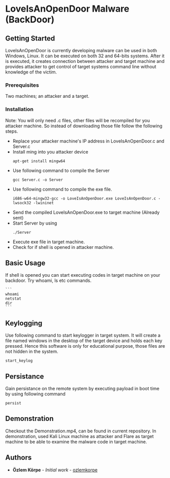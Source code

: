 # LoveIsAnOpenDoor Malware (BackDoor)


## Getting Started
LoveIsAnOpenDoor is currently developing malware can be used in both Windows, Linux. It can be executed on both 32 and 64-bits systems. After it is executed, it creates connection between attacker and target machine and provides attacker to get control of target systems command line without knowledge of the victim.


### Prerequisites
Two machines; an attacker and a target.

### Installation
Note: You will only need .c files, other files will be recompiled for you attacker machine. 
So instead of downloading those file follow the following steps.

- Replace your attacker machine's IP address in LoveIsAnOpenDoor.c and Server.c 
- Install ming into you attacker device 
	```
	apt-get install mingw64 
	```
- Use following command to compile the Server
	```
	gcc Server.c -o Server 
	```
- Use following command to compile the exe file. 
	```
	i686-w64-mingw32-gcc -o LoveIsAnOpenDoor.exe LoveIsAnOpenDoor.c -lwsock32 -lwininet 
	```
- Send the compiled LoveIsAnOpenDoor.exe to target machine  (Already sent)
- Start Server by using 
	```
	./Server
	```
- Execute exe file in target machine.
- Check for if shell is opened in attacker machine.

## Basic Usage 
If shell is opened you can start executing codes in target machine on your backdoor.
Try whoami, ls etc commands.

	```
	whoami 
	netstat
	dir
	```
## Keylogging
Use following command to start keylogger in target system. It will create a file named windows in the desktop of the target device and holds each key pressed. Hence this software is only for educational purpose, those files are not hidden in the system.
```
start_keylog	
```
## Persistance
Gain persistance on the remote system by executing payload in boot time by using following command
```
persist
```
## Demonstration
Checkout the Demonstration.mp4, can be found in current repository. In demonstration, used Kali Linux machine as attacker and Flare as target machine to be able to examine the malware code in target machine.



## Authors

* **Özlem Körpe** - *Initial work* - [ozlemkorpe](https://github.com/ozlemkorpe)
